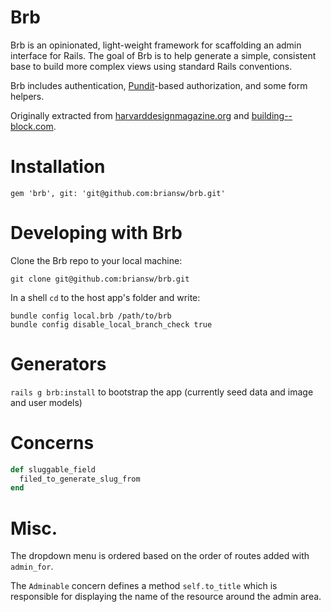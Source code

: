 # Brb

Brb is an opinionated, light-weight framework for scaffolding an admin interface for Rails. The goal of Brb is to help generate a simple, consistent base to build more complex views using standard Rails conventions.

Brb includes authentication, [Pundit](https://github.com/elabs/pundit)-based authorization, and some form helpers.

Originally extracted from [harvarddesignmagazine.org](http://harvarddesignmagazine.org) and [building--block.com](http://building--block.com).

# Installation

`gem 'brb', git: 'git@github.com:briansw/brb.git'`

# Developing with Brb

Clone the Brb repo to your local machine:

```git clone git@github.com:briansw/brb.git```

In a shell `cd` to the host app's folder and write:

```
bundle config local.brb /path/to/brb
bundle config disable_local_branch_check true
```

# Generators

`rails g brb:install` to bootstrap the app (currently seed data and image and user models)

# Concerns

```ruby
def sluggable_field
  filed_to_generate_slug_from
end
```

# Misc.

The dropdown menu is ordered based on the order of routes added with `admin_for`.

The `Adminable` concern defines a method `self.to_title` which is responsible for displaying the name of the resource around the admin area.
